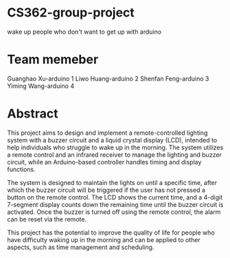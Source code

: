 # CS362-group-project
wake up people who don't want to get up with arduino

# Team memeber
Guanghao Xu-arduino 1
Liwo Huang-arduino 2
Shenfan Feng-arduino 3
Yiming Wang-arduino 4

# Abstract
This project aims to design and implement a remote-controlled lighting system with a buzzer circuit and a liquid crystal display (LCD), intended to help individuals who struggle to wake up in the morning. The system utilizes a remote control and an infrared receiver to manage the lighting and buzzer circuit, while an Arduino-based controller handles timing and display functions.

The system is designed to maintain the lights on until a specific time, after which the buzzer circuit will be triggered if the user has not pressed a button on the remote control. The LCD shows the current time, and a 4-digit 7-segment display counts down the remaining time until the buzzer circuit is activated. Once the buzzer is turned off using the remote control, the alarm can be reset via the remote.

This project has the potential to improve the quality of life for people who have difficulty waking up in the morning and can be applied to other aspects, such as time management and scheduling.

